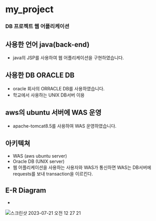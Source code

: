 # my_project
### DB 프로젝트 웹 어플리케이션
## 사용한 언어 java(back-end)
- java의 JSP를 사용하여 웹 어플리케이션을 구현하였습니다.

## 사용한 DB ORACLE DB
- oracle 회사의 ORRACLE DB를 사용하였습니다.
- 학교에서 사용하는 UNIX DB서버 이용

## aws의 ubuntu 서버에 WAS 운영
- apache-tomcat8.5를 사용하여 WAS 운영하였습니다.

## 아키텍쳐
- WAS (aws ubuntu server)
- Oracle DB (UNIX server)
- 웹 어플리케이션을 사용하는 사용자와 WAS가 통신하면 WAS는 DB서버에 requests를 보내 transaction을 이르킨다.
## E-R Diagram
- 
![스크린샷 2023-07-21 오전 12 27 21](https://github.com/hanmin0512/my_project/assets/37041208/1aaf53c7-daa3-4e72-9635-9d0c5a73660a)
